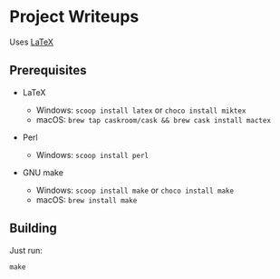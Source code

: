 [Wikibook-LaTeX]: https://en.wikibooks.org/wiki/LaTeX

# Project Writeups

Uses [LaTeX][Wikibook-LaTeX]

## Prerequisites

- LaTeX

  - Windows: `scoop install latex` or `choco install miktex`
  - macOS: `brew tap caskroom/cask && brew cask install mactex`

- Perl

  - Windows: `scoop install perl`

- GNU make

  - Windows: `scoop install make` or `choco install make`
  - macOS: `brew install make`

## Building

Just run:

    make

